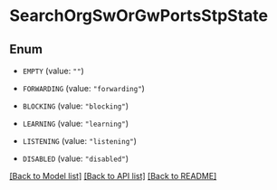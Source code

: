 # SearchOrgSwOrGwPortsStpState

## Enum


* `EMPTY` (value: `""`)

* `FORWARDING` (value: `"forwarding"`)

* `BLOCKING` (value: `"blocking"`)

* `LEARNING` (value: `"learning"`)

* `LISTENING` (value: `"listening"`)

* `DISABLED` (value: `"disabled"`)


[[Back to Model list]](../README.md#documentation-for-models) [[Back to API list]](../README.md#documentation-for-api-endpoints) [[Back to README]](../README.md)


